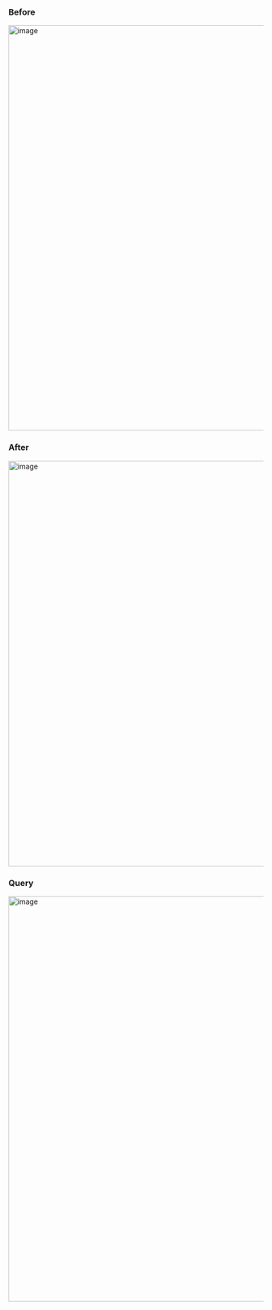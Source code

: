 
### Before
<img width="800" alt="image" src="https://github.com/jmhirsch/ResidenceLifeDBMS/blob/master/Examples/Having/1.%20Before.png">

### After
<img width="800" alt="image" src="https://github.com/jmhirsch/ResidenceLifeDBMS/blob/master/Examples/Having/2.%20After.png">

### Query
<img width="800" alt="image" src="https://github.com/jmhirsch/ResidenceLifeDBMS/blob/master/Examples/Having/3.%20Query.png">

